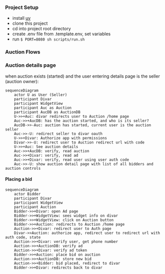 ### Project Setup
- install [uv](https://docs.astral.sh/uv/getting-started/installation)
- clone this project
- cd into project root directory
- create .env file from .template.env, set variables
- run ```$ PORT=8080 sh scripts/run.sh```

### Auction Flows

### Auction details page
when auction exists (started) and the user entering details page is the seller (auction owner):

```mermaid
sequenceDiagram
    actor U as User (Seller)
    participant Divar
    participant WidgetView
    participant Auc as Auction
    participant AucDB as AuctionDB
    U->>+Auc: divar redirects user to Auction /home page
    Auc->>+AucDB: has the auction started, and who is its seller?
    AucDB->>-Auc: auction has started, current user is the auction seller
    Auc->>-U: redirect seller to divar oauth
    U->>+Divar: Authorize app with permissions
    Divar->>-U: redirect user to Auction redirect url with code
    U->>+Auc: See auction details
    Auc->>+AucDB: verify, read auction
    Auc->>+Divar: verify, read ad
    Auc->>+Divar: verify, read user using user auth code
    Auc->>-U: show auction detail page with list of all bidders and auction controls
```

#### Placing a bid

```mermaid
sequenceDiagram
    actor Bidder
    participant Divar
    participant WidgetView
    participant Auction
    Bidder->>+Divar: open Ad page
    Bidder->>+WidgetView: sees widget info on divar
    Bidder->>+WidgetView: click on Auction button
    Bidder->>+Auction: redirects to Auction /home page
    Auction->>+Divar: redirect user to Auth page
    Divar->>Auction: authorize app, redirect user to redirect url with auth code, state
    Auction->>+Divar: verify user, get phone number
    Auction->>+AuctionDB: verify ad
    Auction->>+Divar: verify ad token
    Bidder->>+Auction: place bid on auction
    Auction->>+AuctionDB: store new bid
    Auction->>+Bidder: bid placed, redirect to divar
    Bidder->>+Divar: redirects back to divar
```
